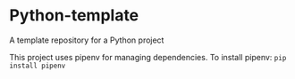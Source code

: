 # Python-template
A template repository for a Python project

This project uses pipenv for managing dependencies. To install pipenv:
`pip install pipenv`
